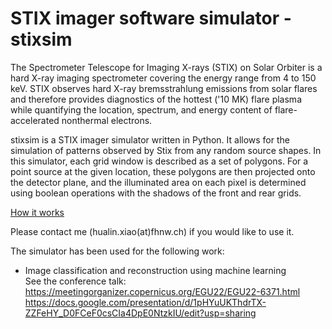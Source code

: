 # STIX imager software simulator - stixsim
The Spectrometer Telescope for Imaging X-rays (STIX) on Solar Orbiter is a hard X-ray imaging spectrometer covering the energy range from 4 to 150 keV. STIX observes hard X-ray bremsstrahlung emissions from solar flares and therefore provides diagnostics of the hottest ('10 MK) flare plasma while quantifying the location, spectrum, and energy content of flare-accelerated nonthermal electrons.

stixsim  is a STIX imager simulator written in Python. It allows for the simulation of patterns observed by Stix from any random source shapes. 
In this simulator, each grid window is described as a set of polygons. For a point source at the given location, these polygons are then projected onto the detector plane, 
and the illuminated area on each pixel is determined using boolean operations with the shadows of the front and rear grids.


<a href="https://docs.google.com/presentation/d/12wVX86CBa87V-FSFBKRonBJIQk50MO23WgO1X3Y6ZDI/edit?usp=sharing">How it works </a>


Please contact me (hualin.xiao(at)fhnw.ch) if you would like to use it. 


The simulator has been used for the following work:
* Image classification and reconstruction using machine learning <br>
  See the conference talk:  https://meetingorganizer.copernicus.org/EGU22/EGU22-6371.html <br>
  https://docs.google.com/presentation/d/1pHYuUKThdrTX-ZZFeHY_D0FCeF0csCIa4DpE0NtzkIU/edit?usp=sharing
